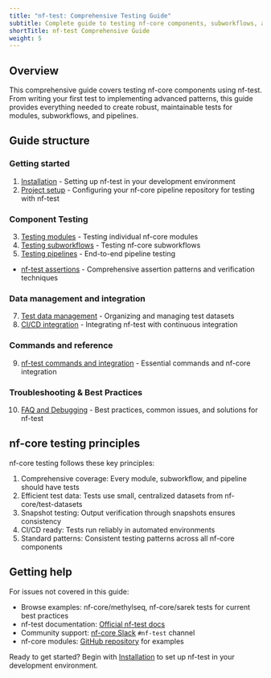 ```yaml
---
title: "nf-test: Comprehensive Testing Guide"
subtitle: Complete guide to testing nf-core components, subworkflows, and pipelines with nf-test
shortTitle: nf-test Comprehensive Guide
weight: 5
---
```


## Overview

This comprehensive guide covers testing nf-core components using nf-test.
From writing your first test to implementing advanced patterns, this guide provides everything needed to create robust, maintainable tests for modules, subworkflows, and pipelines.

## Guide structure

### Getting started

1. [Installation](./components/01_installation.md) - Setting up nf-test in your development environment
2. [Project setup](./components/02_project_setup.md) - Configuring your nf-core pipeline repository for testing with nf-test

### Component Testing

3. [Testing modules](./components/03_testing_modules.md) - Testing individual nf-core modules
4. [Testing subworkflows](./components/04_testing_subworkflows.md) - Testing nf-core subworkflows
5. [Testing pipelines](./components/05_testing_pipelines.md) - End-to-end pipeline testing
- [nf-test assertions](./components/06_assertions.md) - Comprehensive assertion patterns and verification techniques

### Data management and integration

7. [Test data management](./components/07_test_data_management.md) - Organizing and managing test datasets
8. [CI/CD integration](./components/08_cicd_integration.md) - Integrating nf-test with continuous integration

### Commands and reference

9. [nf-test commands and integration](./components/09_commands_integration.md) - Essential commands and nf-core integration

### Troubleshooting & Best Practices

10. [FAQ and Debugging](./components/10_faq_debugging.md) - Best practices, common issues, and solutions for nf-test

## nf-core testing principles

nf-core testing follows these key principles:

1. Comprehensive coverage: Every module, subworkflow, and pipeline should have tests
2. Efficient test data: Tests use small, centralized datasets from nf-core/test-datasets
3. Snapshot testing: Output verification through snapshots ensures consistency
4. CI/CD ready: Tests run reliably in automated environments
5. Standard patterns: Consistent testing patterns across all nf-core components

## Getting help

For issues not covered in this guide:

- Browse examples: nf-core/methylseq, nf-core/sarek tests for current best practices
- nf-test documentation: [Official nf-test docs](https://code.askimed.com/nf-test/)
- Community support: [nf-core Slack](https://nf-co.re/join) `#nf-test` channel
- nf-core modules: [GitHub repository](https://github.com/nf-core/modules) for examples

Ready to get started? Begin with [Installation](./components/01_installation.md) to set up nf-test in your development environment.
